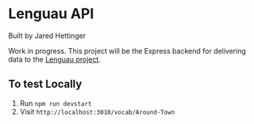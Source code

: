 # Lenguau API

Built by Jared Hettinger

Work in progress. This project will be the Express backend for delivering data to the [Lenguau project](https://github.com/kafkaesc/Lenguau).

## To test Locally

1. Run `npm run devstart`
1. Visit `http://localhost:3010/vocab/Around-Town`
